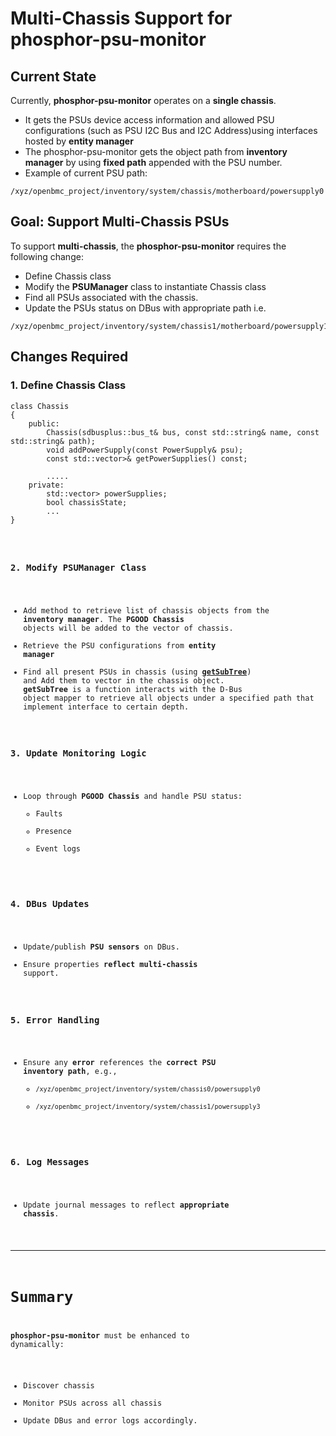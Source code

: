 # Multi-Chassis Support for phosphor-psu-monitor

## Current State

Currently, **phosphor-psu-monitor** operates on a **single chassis**.

- It gets the PSUs device access information and allowed PSU configurations
  (such as PSU I2C Bus and I2C Address)using interfaces hosted by **entity
  manager**
- The phosphor-psu-monitor gets the object path from **inventory manager** by
  using **fixed path** appended with the PSU number.
- Example of current PSU path:

```
/xyz/openbmc_project/inventory/system/chassis/motherboard/powersupply0
```

## Goal: Support Multi-Chassis PSUs

To support **multi-chassis**, the **phosphor-psu-monitor** requires the
following change:

- Define Chassis class
- Modify the **PSUManager** class to instantiate Chassis class
- Find all PSUs associated with the chassis.
- Update the PSUs status on DBus with appropriate path i.e.

```
/xyz/openbmc_project/inventory/system/chassis1/motherboard/powersupply1
```

## Changes Required

### 1. Define Chassis Class

<pre><code>class Chassis
{
	public:
		Chassis(sdbusplus::bus_t& bus, const std::string& name, const std::string& path);
		void addPowerSupply(const PowerSupply& psu);
		const std::vector<std::unique_ptr<PowerSupply>>& getPowerSupplies() const;

		.....
	private:
		std::vector<std::unique_ptr<PowerSupply>> powerSupplies;
		bool chassisState;
		...
}</pre>

### 2. Modify PSUManager Class

- Add method to retrieve list of chassis objects from the **inventory manager**.
  The **PGOOD Chassis** objects will be added to the vector of chassis.
- Retrieve the PSU configurations from **entity manager**
- Find all present PSUs in chassis (using
  **[getSubTree](https://github.com/openbmc/phosphor-power/blob/master/utility.hpp)**)
  and Add them to vector in the chassis object. **getSubTree** is a function
  interacts with the D-Bus object mapper to retrieve all objects under a
  specified path that implement interface to certain depth.

### 3. Update Monitoring Logic

- Loop through **PGOOD Chassis** and handle PSU status:
  - Faults
  - Presence
  - Event logs

### 4. DBus Updates

- Update/publish **PSU sensors** on DBus.
- Ensure properties **reflect multi-chassis** support.

### 5. Error Handling

- Ensure any **error** references the **correct PSU inventory path**, e.g.,
  - `/xyz/openbmc_project/inventory/system/chassis0/powersupply0`
  - `/xyz/openbmc_project/inventory/system/chassis1/powersupply3`

### 6. Log Messages

- Update journal messages to reflect **appropriate chassis**.

---

# Summary

**phosphor-psu-monitor** must be enhanced to dynamically:

- Discover chassis
- Monitor PSUs across all chassis
- Update DBus and error logs accordingly.
